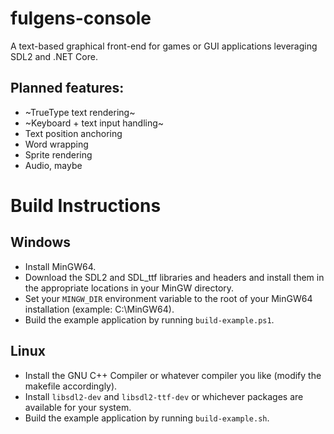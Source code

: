 # fulgens-console
A text-based graphical front-end for games or GUI applications leveraging SDL2 and .NET Core.

## Planned features:
- ~TrueType text rendering~
- ~Keyboard + text input handling~
- Text position anchoring
- Word wrapping
- Sprite rendering
- Audio, maybe

# Build Instructions

## Windows
- Install MinGW64.
- Download the SDL2 and SDL_ttf libraries and headers and install them in the appropriate locations in your MinGW directory.
- Set your `MINGW_DIR` environment variable to the root of your MinGW64 installation (example: C:\MinGW64).
- Build the example application by running `build-example.ps1`.

## Linux
- Install the GNU C++ Compiler or whatever compiler you like (modify the makefile accordingly).
- Install `libsdl2-dev` and `libsdl2-ttf-dev` or whichever packages are available for your system.
- Build the example application by running `build-example.sh`.
